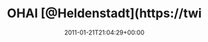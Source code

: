 ---
retweeted: false
source: <a href="https://about.twitter.com/products/tweetdeck" rel="nofollow">TweetDeck</a>
entities:
  hashtags: []
  symbols: []
  user_mentions:
  - name: Heldenstadt
    screen_name: heldenstadt
    indices:
    - '5'
    - '17'
    id_str: '14855692'
    id: '14855692'
  urls: []
display_text_range:
- '0'
- '18'
favorite_count: '0'
id_str: '28558574875578368'
truncated: false
retweet_count: '0'
id: '28558574875578368'
created_at: Fri Jan 21 21:04:29 +0000 2011
favorited: false
full_text: OHAI [@Heldenstadt](https://twitter.com/Heldenstadt)!
lang: fr
tags:
- pesos:twitter
date: '2011-01-21T21:04:29+00:00'
src: https://twitter.com/bascht/status/28558574875578368
original_url: https://twitter.com/bascht/status/28558574875578368
type: twitter_tweet
text: OHAI [@Heldenstadt](https://twitter.com/Heldenstadt)!
title: OHAI [@Heldenstadt](https://twi

---